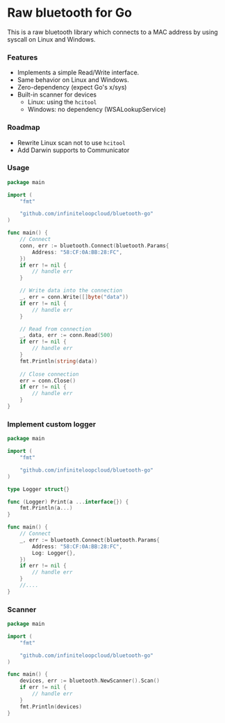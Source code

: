 # Raw bluetooth for Go

This is a raw bluetooth library which connects to a MAC address by using syscall on Linux and Windows.

### Features

- Implements a simple Read/Write interface.
- Same behavior on Linux and Windows.
- Zero-dependency (expect Go's x/sys)
- Built-in scanner for devices
  - Linux: using the `hcitool`
  - Windows: no dependency (WSALookupService)

### Roadmap
- Rewrite Linux scan not to use `hcitool`
- Add Darwin supports to Communicator

### Usage

```go
package main

import (
	"fmt"

	"github.com/infiniteloopcloud/bluetooth-go"
)

func main() {
	// Connect
	conn, err := bluetooth.Connect(bluetooth.Params{
		Address: "58:CF:0A:BB:28:FC",
	})
	if err != nil {
		// handle err
	}

	// Write data into the connection
	_, err = conn.Write([]byte("data"))
	if err != nil {
		// handle err
	}

	// Read from connection
	_, data, err := conn.Read(500)
	if err != nil {
		// handle err
	}
	fmt.Println(string(data))
	
	// Close connection
	err = conn.Close()
	if err != nil {
		// handle err
	}
}
```

### Implement custom logger

```go
package main

import (
	"fmt"

	"github.com/infiniteloopcloud/bluetooth-go"
)

type Logger struct{}

func (Logger) Print(a ...interface{}) {
	fmt.Println(a...)
}

func main() {
	// Connect
	_, err := bluetooth.Connect(bluetooth.Params{
		Address: "58:CF:0A:BB:28:FC",
		Log: Logger{},
	})
	if err != nil {
		// handle err
	}
	//....
}
```

### Scanner

```go
package main

import (
	"fmt"

	"github.com/infiniteloopcloud/bluetooth-go"
)

func main() {
	devices, err := bluetooth.NewScanner().Scan()
	if err != nil {
		// handle err
	}
	fmt.Println(devices)
}
```
